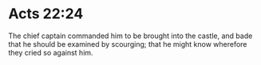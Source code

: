 # Acts 22:24

The chief captain commanded him to be brought into the castle, and bade that he should be examined by scourging; that he might know wherefore they cried so against him.